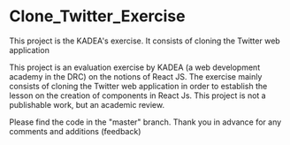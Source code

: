 # Clone_Twitter_Exercise
This project is the KADEA's exercise. It consists of cloning the Twitter web application

This project is an evaluation exercise by KADEA (a web development academy in the DRC) on the notions of React JS. The exercise mainly consists of cloning the Twitter web application in order to establish the lesson on the creation of components in React Js. This project is not a publishable work, but an academic review.

Please find the code in the "master" branch.
Thank you in advance for any comments and additions (feedback)


